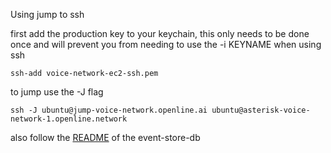Using jump to ssh

first add the production key to your keychain, this only needs to be done once and will prevent you from needing to use the -i KEYNAME when using ssh
```
ssh-add voice-network-ec2-ssh.pem
```

to jump use the -J flag
```
ssh -J ubuntu@jump-voice-network.openline.ai ubuntu@asterisk-voice-network-1.openline.network
```

also follow the [README](../event-store-db/README.md) of the event-store-db